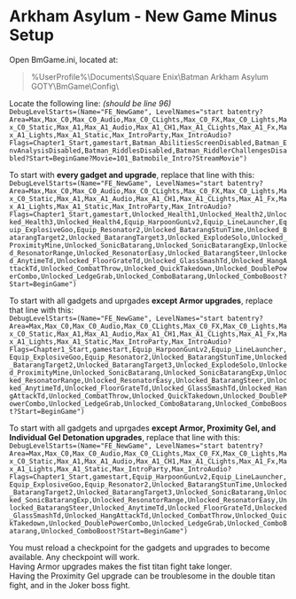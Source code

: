 # Arkham Asylum - New Game Minus Setup

Open BmGame.ini, located at:   
> %UserProfile%\Documents\Square Enix\Batman Arkham Asylum GOTY\BmGame\Config\\

Locate the following line: *(should be line 96)*   
`DebugLevelStarts=(Name="FE_NewGame", LevelNames="start batentry?Area=Max,Max_C0,Max_C0_Audio,Max_C0_CLights,Max_C0_FX,Max_C0_Lights,Max_C0_Static,Max_A1,Max_A1_Audio,Max_A1_CH1,Max_A1_CLights,Max_A1_Fx,Max_A1_Lights,Max_A1_Static,Max_IntroParty,Max_IntroAudio?Flags=Chapter1_Start,gamestart,Batman_AbilitiesScreenDisabled,Batman_EnvAnalysisDisabled,Batman_RiddlesDisabled,Batman_RiddlerChallengesDisabled?Start=BeginGame?Movie=101_Batmobile_Intro?StreamMovie")`   

To start with **every gadget and upgrade**, replace that line with this:   
`DebugLevelStarts=(Name="FE_NewGame", LevelNames="start batentry?Area=Max,Max_C0,Max_C0_Audio,Max_C0_CLights,Max_C0_FX,Max_C0_Lights,Max_C0_Static,Max_A1,Max_A1_Audio,Max_A1_CH1,Max_A1_CLights,Max_A1_Fx,Max_A1_Lights,Max_A1_Static,Max_IntroParty,Max_IntroAudio?Flags=Chapter1_Start,gamestart,Unlocked_Health1,Unlocked_Health2,Unlocked_Health3,Unlocked_Health4,Equip_HarpoonGunLv2,Equip_LineLauncher,Equip_ExplosiveGoo,Equip_Resonator2,Unlocked_BatarangStunTime,Unlocked_BatarangTarget2,Unlocked_BatarangTarget3,Unlocked_ExplodeSolo,Unlocked_ProximityMine,Unlocked_SonicBatarang,Unlocked_SonicBatarangExp,Unlocked_ResonatorRange,Unlocked_ResonatorEasy,Unlocked_BatarangSteer,Unlocked_AnytimeTd,Unlocked_FloorGrateTd,Unlocked_GlassSmashTd,Unlocked_HangAttackTd,Unlocked_CombatThrow,Unlocked_QuickTakedown,Unlocked_DoublePowerCombo,Unlocked_LedgeGrab,Unlocked_ComboBatarang,Unlocked_ComboBoost?Start=BeginGame")`   

To start with all gadgets and uprgades **except Armor upgrades**, replace that line with this:   
`DebugLevelStarts=(Name="FE_NewGame", LevelNames="start batentry?Area=Max,Max_C0,Max_C0_Audio,Max_C0_CLights,Max_C0_FX,Max_C0_Lights,Max_C0_Static,Max_A1,Max_A1_Audio,Max_A1_CH1,Max_A1_CLights,Max_A1_Fx,Max_A1_Lights,Max_A1_Static,Max_IntroParty,Max_IntroAudio?Flags=Chapter1_Start,gamestart,Equip_HarpoonGunLv2,Equip_LineLauncher,Equip_ExplosiveGoo,Equip_Resonator2,Unlocked_BatarangStunTime,Unlocked_BatarangTarget2,Unlocked_BatarangTarget3,Unlocked_ExplodeSolo,Unlocked_ProximityMine,Unlocked_SonicBatarang,Unlocked_SonicBatarangExp,Unlocked_ResonatorRange,Unlocked_ResonatorEasy,Unlocked_BatarangSteer,Unlocked_AnytimeTd,Unlocked_FloorGrateTd,Unlocked_GlassSmashTd,Unlocked_HangAttackTd,Unlocked_CombatThrow,Unlocked_QuickTakedown,Unlocked_DoublePowerCombo,Unlocked_LedgeGrab,Unlocked_ComboBatarang,Unlocked_ComboBoost?Start=BeginGame")`   

To start with all gadgets and uprgades **except Armor, Proximity Gel, and Individual Gel Detonation upgrades**, replace that line with this:   
`DebugLevelStarts=(Name="FE_NewGame", LevelNames="start batentry?Area=Max,Max_C0,Max_C0_Audio,Max_C0_CLights,Max_C0_FX,Max_C0_Lights,Max_C0_Static,Max_A1,Max_A1_Audio,Max_A1_CH1,Max_A1_CLights,Max_A1_Fx,Max_A1_Lights,Max_A1_Static,Max_IntroParty,Max_IntroAudio?Flags=Chapter1_Start,gamestart,Equip_HarpoonGunLv2,Equip_LineLauncher,Equip_ExplosiveGoo,Equip_Resonator2,Unlocked_BatarangStunTime,Unlocked_BatarangTarget2,Unlocked_BatarangTarget3,Unlocked_SonicBatarang,Unlocked_SonicBatarangExp,Unlocked_ResonatorRange,Unlocked_ResonatorEasy,Unlocked_BatarangSteer,Unlocked_AnytimeTd,Unlocked_FloorGrateTd,Unlocked_GlassSmashTd,Unlocked_HangAttackTd,Unlocked_CombatThrow,Unlocked_QuickTakedown,Unlocked_DoublePowerCombo,Unlocked_LedgeGrab,Unlocked_ComboBatarang,Unlocked_ComboBoost?Start=BeginGame")`   

You must reload a checkpoint for the gadgets and upgrades to become available. Any checkpoint will work.   
Having Armor upgrades makes the fist titan fight take longer.   
Having the Proximity Gel upgrade can be troublesome in the double titan fight, and in the Joker boss fight.
